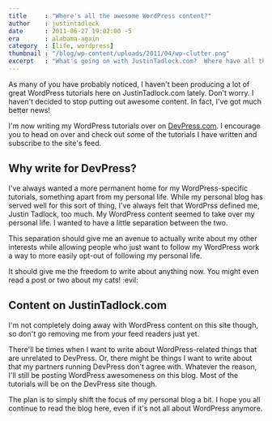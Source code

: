 ```yaml
---
title     : "Where's all the awesome WordPress content?"
author    : justintadlock
date      : 2011-06-27 19:02:00 -5
era       : alabama-again
category  : [life, wordpress]
thumbnail : "/blog/wp-content/uploads/2011/04/wp-clutter.png"
excerpt   : "What's going on with JustinTadlock.com?  Where have all the WordPress tutorials gone?"
---
```


As many of you have probably noticed, I haven't been producing a lot of great WordPress tutorials here on JustinTadlock.com lately.  Don't worry.  I haven't decided to stop putting out awesome content.  In fact, I've got much better news!

I'm now writing my WordPress tutorials over on <a href="http://devpress.com/" title="DevPress: WordPress themes, plugins, and tutorials">DevPress.com</a>.  I encourage you to head on over and check out some of the tutorials I have written and subscribe to the site's feed.

<h2>Why write for DevPress?</h2>

I've always wanted a more permanent home for my WordPress-specific tutorials, something apart from my personal life.  While my personal blog has served well for this sort of thing, I've always felt that WordPrss defined me, Justin Tadlock, too much.  My WordPress content seemed to take over my personal life.  I wanted to have a little separation between the two.

This separation should give me an avenue to actually write about my other interests while allowing people who just want to follow my WordPress work a way to more easily opt-out of following my personal life.

It should give me the freedom to write about anything now.  You might even read a post or two about my cats! :evil:

<h2>Content on JustinTadlock.com</h2>

I'm not completely doing away with WordPress content on this site though, so don't go removing me from your feed readers just yet.

There'll be times when I want to write about WordPress-related things that are unrelated to DevPress.  Or, there might be things I want to write about that my partners running DevPress don't agree with.  Whatever the reason, I'll still be posting WordPress awesomeness on this blog.  Most of the tutorials will be on the DevPress site though.

The plan is to simply shift the focus of my personal blog a bit.  I hope you all continue to read the blog here, even if it's not all about WordPress anymore.
